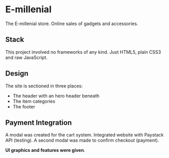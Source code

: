 # E-millenial
  The E-millenial store. Online sales of gadgets and accessories.
  
## Stack
  This project involved no frameworks of any kind. Just HTML5, plain CSS3 and raw JavaScript.
  
## Design
  The site is sectioned in three places:
  - The header with an hero header beneath
  - The item categories
  - The footer

## Payment Integration
  A modal was created for the cart system.
  Integrated website with Paystack API (testing).
  A second modal was made to confirm checkout (payment).
  
  __UI graphics and features were given__.
